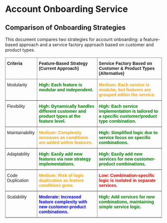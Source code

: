 # Account Onboarding Service

## Comparison of Onboarding Strategies

This document compares two strategies for account onboarding: a feature-based approach and a service factory approach based on customer and product types.

<style type="text/css">
.tg  {border-collapse:collapse;border-spacing:0;}
.tg td{border-color:black;border-style:solid;border-width:1px;font-family:Arial, sans-serif;font-size:14px;
  overflow:hidden;padding:10px 5px;word-break:normal;}
.tg th{border-color:black;border-style:solid;border-width:1px;font-family:Arial, sans-serif;font-size:14px;
  font-weight:normal;overflow:hidden;padding:10px 5px;word-break:normal;}
.tg .tg-baqh{text-align:center;vertical-align:top}
.tg .tg-0pky{border-color:inherit;text-align:left;vertical-align:top}
.tg .tg-fymr{border-color:inherit;font-weight:bold;text-align:left;vertical-align:top}
.tg .tg-high{border-color:inherit;font-weight:bold;text-align:left;vertical-align:top;color:green;}
.tg .tg-medium{border-color:inherit;font-weight:bold;text-align:left;vertical-align:top;color:orange;}
.tg .tg-moderate{border-color:inherit;font-weight:bold;text-align:left;vertical-align:top;color:blue;}
.tg .tg-low{border-color:inherit;font-weight:bold;text-align:left;vertical-align:top;color:red;}

</style>
<table class="tg">
<thead>
  <tr>
    <th class="tg-fymr">Criteria</th>
    <th class="tg-fymr">Feature-Based Strategy (Current Approach)</th>
    <th class="tg-fymr">Service Factory Based on Customer &amp; Product Types (Alternative)</th>
  </tr>
</thead>
<tbody>
  <tr>
    <td class="tg-0pky">Modularity</td>
    <td class="tg-high">High: Each feature is modular and independent.</td>
    <td class="tg-medium">Medium: Each service is modular, but features are grouped within the service.</td>
  </tr>
  <tr>
    <td class="tg-0pky">Flexibility</td>
    <td class="tg-high">High: Dynamically handles different customer and product types at the feature level.</td>
    <td class="tg-high">High: Each service implementation is tailored to a specific customer/product type combination.</td>
  </tr>
  <tr>
    <td class="tg-0pky">Maintainability</td>
    <td class="tg-medium">Medium: Complexity increases as conditions are added within features.</td>
    <td class="tg-high">High: Simplified logic due to service focus on specific combinations.</td>
  </tr>
  <tr>
    <td class="tg-0pky">Adaptability</td>
    <td class="tg-high">High: Easily add new features via new strategy implementations.</td>
    <td class="tg-high">High: Easily add new services for new customer-product combinations.</td>
  </tr>
  <tr>
    <td class="tg-0pky">Code Duplication</td>
    <td class="tg-medium">Medium: Risk of logic duplication as feature conditions grow.</td>
    <td class="tg-low">Low: Combination-specific logic is isolated in separate services.</td>
  </tr>
  <tr>
    <td class="tg-0pky">Scalability</td>
    <td class="tg-moderate">Moderate: Increased feature complexity with new customer-product combinations.</td>
    <td class="tg-high">High: Add services for new combinations, maintaining simple service logic.</td>
  </tr>
</tbody>
</table>
